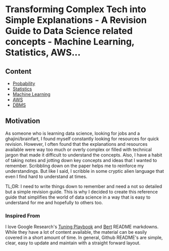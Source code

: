 # Transforming Complex Tech into Simple Explanations - A Revision Guide to Data Science related concepts - Machine Learning, Statistics, AWS...
## Content
* [Probability](https://github.com/nvmcr/Blog/tree/main/Probality)
* [Statistics]()
* [Machine Learning](https://github.com/nvmcr/Blog/tree/main/Machine_Learning)
* [AWS](https://github.com/nvmcr/Blog/tree/main/AWS)
* [DBMS](https://github.com/nvmcr/Blog/tree/main/DBMS)
## Motivation
As someone who is learning data science, looking for jobs and a ghajini/brainfart, I found myself constantly looking for resources for quick revision. However, I often found that the explanations and resources available were way too much or overly complex or filled with technical jargon that made it difficult to understand the concepts. Also, I have a habit of taking notes and jotting down key concepts and ideas that I wanted to remember. Scribbling down on the paper helps me to reinforce my understandings. But like I said, I scribble in some cryptic alien language that even I find hard to understand at times.

TL;DR: I need to write things down to remember and need a not so detailed but a simple revision guide. This is why I decided to create this reference guide that simplifies the world of data science in a way that is easy to understand for me and hopefully to others too.
### Inspired From
I love Google Research's [Tuning Playbook](https://github.com/google-research/tuning_playbook) and [Bert](https://github.com/google-research/bert) README markdowns. While they have a lot of content available, the material can be easily covered in a short amount of time. In general, Github README's are simple, clear, easy to update and maintain with a straight forward layout.
